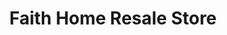 ---
title: "Faith Home Resale Store"
url: /chesnee/faith-home-resale-store/
shop: Gebrauchtwaren
---